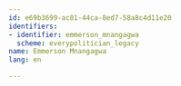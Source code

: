 ```yaml
---
id: e69b3699-ac81-44ca-8ed7-58a8c4d11e20
identifiers:
- identifier: emmerson_mnangagwa
  scheme: everypolitician_legacy
name: Emmerson Mnangagwa
lang: en

---
```

